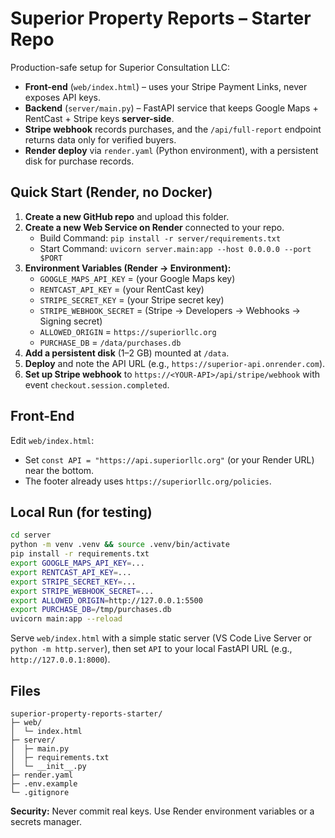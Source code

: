 # Superior Property Reports – Starter Repo

Production-safe setup for Superior Consultation LLC:
- **Front-end** (`web/index.html`) – uses your Stripe Payment Links, never exposes API keys.
- **Backend** (`server/main.py`) – FastAPI service that keeps Google Maps + RentCast + Stripe keys **server-side**.
- **Stripe webhook** records purchases, and the `/api/full-report` endpoint returns data only for verified buyers.
- **Render deploy** via `render.yaml` (Python environment), with a persistent disk for purchase records.

## Quick Start (Render, no Docker)

1. **Create a new GitHub repo** and upload this folder.
2. **Create a new Web Service on Render** connected to your repo.
   - Build Command: `pip install -r server/requirements.txt`
   - Start Command: `uvicorn server.main:app --host 0.0.0.0 --port $PORT`
3. **Environment Variables (Render → Environment):**
   - `GOOGLE_MAPS_API_KEY` = (your Google Maps key)
   - `RENTCAST_API_KEY`    = (your RentCast key)
   - `STRIPE_SECRET_KEY`   = (your Stripe secret key)
   - `STRIPE_WEBHOOK_SECRET` = (Stripe → Developers → Webhooks → Signing secret)
   - `ALLOWED_ORIGIN`      = `https://superiorllc.org`
   - `PURCHASE_DB`         = `/data/purchases.db`
4. **Add a persistent disk** (1–2 GB) mounted at `/data`.
5. **Deploy** and note the API URL (e.g., `https://superior-api.onrender.com`).
6. **Set up Stripe webhook** to `https://<YOUR-API>/api/stripe/webhook` with event `checkout.session.completed`.

## Front-End

Edit `web/index.html`:
- Set `const API = "https://api.superiorllc.org"` (or your Render URL) near the bottom.
- The footer already uses `https://superiorllc.org/policies`.

## Local Run (for testing)

```bash
cd server
python -m venv .venv && source .venv/bin/activate
pip install -r requirements.txt
export GOOGLE_MAPS_API_KEY=...
export RENTCAST_API_KEY=...
export STRIPE_SECRET_KEY=...
export STRIPE_WEBHOOK_SECRET=...
export ALLOWED_ORIGIN=http://127.0.0.1:5500
export PURCHASE_DB=/tmp/purchases.db
uvicorn main:app --reload
```

Serve `web/index.html` with a simple static server (VS Code Live Server or `python -m http.server`), then set `API` to your local FastAPI URL (e.g., `http://127.0.0.1:8000`).

## Files

```
superior-property-reports-starter/
├─ web/
│  └─ index.html
├─ server/
│  ├─ main.py
│  ├─ requirements.txt
│  └─ __init__.py
├─ render.yaml
├─ .env.example
└─ .gitignore
```

**Security:** Never commit real keys. Use Render environment variables or a secrets manager.
